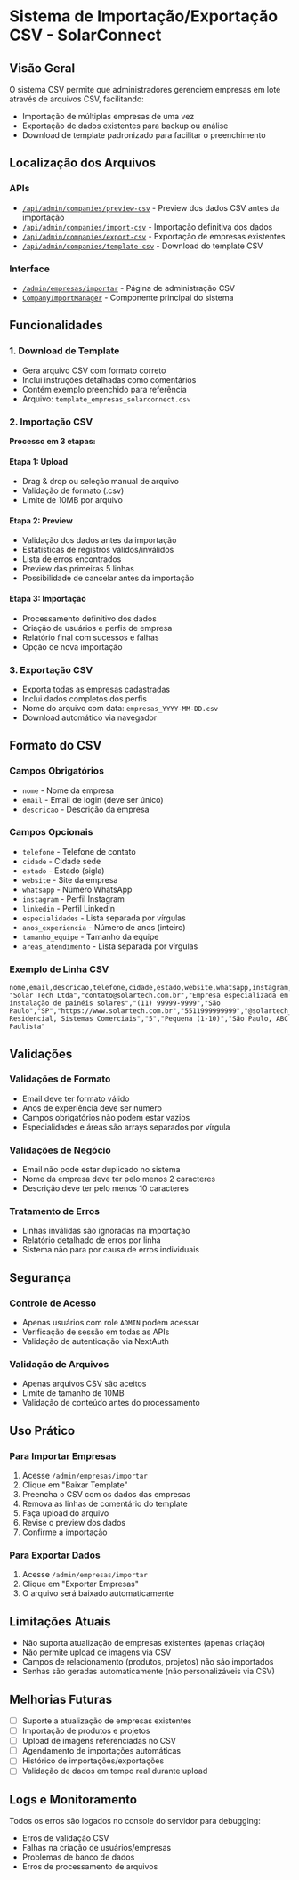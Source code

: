 # Sistema de Importação/Exportação CSV - SolarConnect

## Visão Geral

O sistema CSV permite que administradores gerenciem empresas em lote através de arquivos CSV, facilitando:
- Importação de múltiplas empresas de uma vez
- Exportação de dados existentes para backup ou análise
- Download de template padronizado para facilitar o preenchimento

## Localização dos Arquivos

### APIs
- [`/api/admin/companies/preview-csv`](app/api/admin/companies/preview-csv/route.ts) - Preview dos dados CSV antes da importação
- [`/api/admin/companies/import-csv`](app/api/admin/companies/import-csv/route.ts) - Importação definitiva dos dados
- [`/api/admin/companies/export-csv`](app/api/admin/companies/export-csv/route.ts) - Exportação de empresas existentes
- [`/api/admin/companies/template-csv`](app/api/admin/companies/template-csv/route.ts) - Download do template CSV

### Interface
- [`/admin/empresas/importar`](app/admin/empresas/importar/page.tsx) - Página de administração CSV
- [`CompanyImportManager`](components/admin/company-import-manager.tsx) - Componente principal do sistema

## Funcionalidades

### 1. Download de Template
- Gera arquivo CSV com formato correto
- Inclui instruções detalhadas como comentários
- Contém exemplo preenchido para referência
- Arquivo: `template_empresas_solarconnect.csv`

### 2. Importação CSV
**Processo em 3 etapas:**

#### Etapa 1: Upload
- Drag & drop ou seleção manual de arquivo
- Validação de formato (.csv)
- Limite de 10MB por arquivo

#### Etapa 2: Preview
- Validação dos dados antes da importação
- Estatísticas de registros válidos/inválidos
- Lista de erros encontrados
- Preview das primeiras 5 linhas
- Possibilidade de cancelar antes da importação

#### Etapa 3: Importação
- Processamento definitivo dos dados
- Criação de usuários e perfis de empresa
- Relatório final com sucessos e falhas
- Opção de nova importação

### 3. Exportação CSV
- Exporta todas as empresas cadastradas
- Inclui dados completos dos perfis
- Nome do arquivo com data: `empresas_YYYY-MM-DD.csv`
- Download automático via navegador

## Formato do CSV

### Campos Obrigatórios
- `nome` - Nome da empresa
- `email` - Email de login (deve ser único)
- `descricao` - Descrição da empresa

### Campos Opcionais
- `telefone` - Telefone de contato
- `cidade` - Cidade sede
- `estado` - Estado (sigla)
- `website` - Site da empresa
- `whatsapp` - Número WhatsApp
- `instagram` - Perfil Instagram
- `linkedin` - Perfil LinkedIn
- `especialidades` - Lista separada por vírgulas
- `anos_experiencia` - Número de anos (inteiro)
- `tamanho_equipe` - Tamanho da equipe
- `areas_atendimento` - Lista separada por vírgulas

### Exemplo de Linha CSV
```csv
nome,email,descricao,telefone,cidade,estado,website,whatsapp,instagram,linkedin,especialidades,anos_experiencia,tamanho_equipe,areas_atendimento
"Solar Tech Ltda","contato@solartech.com.br","Empresa especializada em instalação de painéis solares","(11) 99999-9999","São Paulo","SP","https://www.solartech.com.br","5511999999999","@solartech_oficial","linkedin.com/company/solartech","Instalação Residencial, Sistemas Comerciais","5","Pequena (1-10)","São Paulo, ABC Paulista"
```

## Validações

### Validações de Formato
- Email deve ter formato válido
- Anos de experiência deve ser número
- Campos obrigatórios não podem estar vazios
- Especialidades e áreas são arrays separados por vírgula

### Validações de Negócio
- Email não pode estar duplicado no sistema
- Nome da empresa deve ter pelo menos 2 caracteres
- Descrição deve ter pelo menos 10 caracteres

### Tratamento de Erros
- Linhas inválidas são ignoradas na importação
- Relatório detalhado de erros por linha
- Sistema não para por causa de erros individuais

## Segurança

### Controle de Acesso
- Apenas usuários com role `ADMIN` podem acessar
- Verificação de sessão em todas as APIs
- Validação de autenticação via NextAuth

### Validação de Arquivos
- Apenas arquivos CSV são aceitos
- Limite de tamanho de 10MB
- Validação de conteúdo antes do processamento

## Uso Prático

### Para Importar Empresas
1. Acesse `/admin/empresas/importar`
2. Clique em "Baixar Template"
3. Preencha o CSV com os dados das empresas
4. Remova as linhas de comentário do template
5. Faça upload do arquivo
6. Revise o preview dos dados
7. Confirme a importação

### Para Exportar Dados
1. Acesse `/admin/empresas/importar`
2. Clique em "Exportar Empresas"
3. O arquivo será baixado automaticamente

## Limitações Atuais

- Não suporta atualização de empresas existentes (apenas criação)
- Não permite upload de imagens via CSV
- Campos de relacionamento (produtos, projetos) não são importados
- Senhas são geradas automaticamente (não personalizáveis via CSV)

## Melhorias Futuras

- [ ] Suporte a atualização de empresas existentes
- [ ] Importação de produtos e projetos
- [ ] Upload de imagens referenciadas no CSV
- [ ] Agendamento de importações automáticas
- [ ] Histórico de importações/exportações
- [ ] Validação de dados em tempo real durante upload

## Logs e Monitoramento

Todos os erros são logados no console do servidor para debugging:
- Erros de validação CSV
- Falhas na criação de usuários/empresas
- Problemas de banco de dados
- Erros de processamento de arquivos